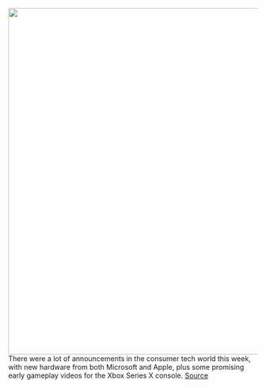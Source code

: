 <img src='https://cdn.vox-cdn.com/thumbor/8MtfjOQ4QsQ6hqpIfatY9YMbID4=/0x0:2040x1360/1200x800/filters:focal(857x517:1183x843)/cdn.vox-cdn.com/uploads/chorus_image/image/66770691/microsoft_surface_go_2_DSC00140_dbohn.0.jpg' width='700px' /><br/>
There were a lot of announcements in the consumer tech world this week, with new hardware from both Microsoft and Apple, plus some promising early gameplay videos for the Xbox Series X console.
<a href='https://www.theverge.com/2020/5/8/21251923/surface-go-2-macbook-pro-13-inch-first-look-xbox-series-x-first-gameplay-vergecast-404'> Source <a/>